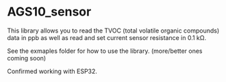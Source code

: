 # AGS10_sensor

This library allows you to read the TVOC (total volatile organic compounds) data in ppb as well as read and set current sensor resistance in 0.1 kΩ.

See the exmaples folder for how to use the library. (more/better ones coming soon)

Confirmed working with ESP32.





